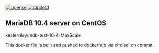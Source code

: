 [![License](https://img.shields.io/badge/License-Apache%202.0-blue.svg)](https://opensource.org/licenses/Apache-2.0)
[![CircleCI](https://circleci.com/gh/kesterriley/maxscale-server-dockerfile.svg?style=shield)](https://circleci.com/gh/kesterriley/maxscale-server-dockerfile)


## MariaDB 10.4 server on CentOS

kesterriley/mdb-test-10-4-MaxScale

This docker file is built and pushed to dockerhub via circleci on commit.
